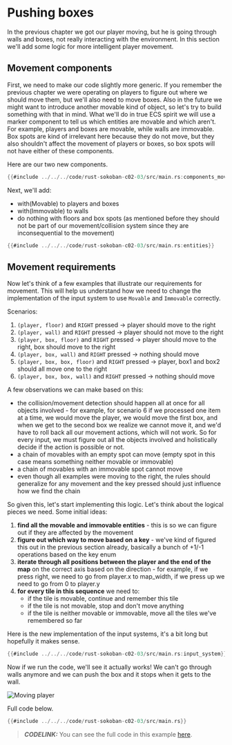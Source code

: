 # Pushing boxes

In the previous chapter we got our player moving, but he is going through walls and boxes, not really interacting with the environment. In this section we'll add some logic for more intelligent player movement.

## Movement components

First, we need to make our code slightly more generic. If you remember the previous chapter we were operating on players to figure out where we should move them, but we'll also need to move boxes. Also in the future we might want to introduce another movable kind of object, so let's try to build something with that in mind. What we'll do in true ECS spirit we will use a marker component to tell us which entities are movable and which aren't. For example, players and boxes are movable, while walls are immovable. Box spots are kind of irrelevant here because they do not move, but they also shouldn't affect the movement of players or boxes, so box spots will not have either of these components.

Here are our two new components.

```rust
{{#include ../../../code/rust-sokoban-c02-03/src/main.rs:components_movement}}
```

Next, we'll add:

* with(Movable) to players and boxes
* with(Immovable) to walls
* do nothing with floors and box spots (as mentioned before they should not be part of our movement/collision system since they are inconsequential to the movement)

```rust
{{#include ../../../code/rust-sokoban-c02-03/src/main.rs:entities}}
```

## Movement requirements

Now let's think of a few examples that illustrate our requirements for movement. This will help us understand how we need to change the implementation of the input system to use `Movable` and `Immovable` correctly.

Scenarios:

1. `(player, floor)` and `RIGHT` pressed -> player should move to the right
1. `(player, wall)` and `RIGHT` pressed -> player should not move to the right
1. `(player, box, floor)` and `RIGHT` pressed -> player should move to the right, box should move to the right
1. `(player, box, wall)` and `RIGHT` pressed -> nothing should move
1. `(player, box, box, floor)` and `RIGHT` pressed -> player, box1 and box2 should all move one to the right
1. `(player, box, box, wall)` and `RIGHT` pressed -> nothing should move

A few observations we can make based on this:

* the collision/movement detection should happen all at once for all objects involved - for example, for scenario 6 if we processed one item at a time, we would move the player, we would move the first box, and when we get to the second box we realize we cannot move it, and we'd have to roll back all our movement actions, which will not work. So for every input, we must figure out all the objects involved and holistically decide if the action is possible or not.
* a chain of movables with an empty spot can move (empty spot in this case means something neither movable or immovable)
* a chain of movables with an immovable spot cannot move
* even though all examples were moving to the right, the rules should generalize for any movement and the key pressed should just influence how we find the chain

So given this, let's start implementing this logic. Let's think about the logical pieces we need. Some initial ideas:

1. **find all the movable and immovable entities** - this is so we can figure out if they are affected by the movement
2. **figure out which way to move based on a key** - we've kind of figured this out in the previous section already, basically a bunch of +1/-1 operations based on the key enum
3. **iterate through all positions between the player and the end of the map** on the correct axis based on the direction - for example, if we press right, we need to go from player.x to map_width, if we press up we need to go from 0 to player.y
4. **for every tile in this sequence** we need to:
    * if the tile is movable, continue and remember this tile
    * if the tile is not movable, stop and don't move anything
    * if the tile is neither movable or immovable, move all the tiles we've remembered so far

Here is the new implementation of the input systems, it's a bit long but hopefully it makes sense.

```rust
{{#include ../../../code/rust-sokoban-c02-03/src/main.rs:input_system}}
```

Now if we run the code, we'll see it actually works! We can't go through walls anymore and we can push the box and it stops when it gets to the wall.

![Moving player](./images/movement.gif)

Full code below.

```rust
{{#include ../../../code/rust-sokoban-c02-03/src/main.rs}}
```

> **_CODELINK:_**  You can see the full code in this example [here](https://github.com/iolivia/rust-sokoban/tree/master/code/rust-sokoban-c02-03).
